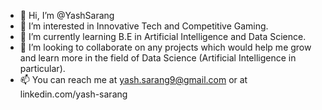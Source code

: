 - 👋 Hi, I’m @YashSarang
- 👀 I’m interested in Innovative Tech and Competitive Gaming.
- 🌱 I’m currently learning B.E in Artificial Intelligence and Data Science.
- 💞️ I’m looking to collaborate on any projects which would help me grow and learn more in the field of Data Science (Artificial Intelligence in particular).
- 📫 You can reach me at yash.sarang9@gmail.com or at linkedin.com/yash-sarang

<!---
YashSarang/YashSarang is a ✨ special ✨ repository because its `README.md` (this file) appears on your GitHub profile.
You can click the Preview link to take a look at your changes.
--->
